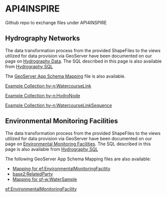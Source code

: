 # API4INSPIRE
Github repo to exchange files under API4INSPIRE

## Hydrography Networks

The data transformation process from the provided ShapeFiles to the views utilized for data provision via GeoServer have been documented on our page on [Hydrography Data](https://github.com/INSIDE-information-systems/API4INSPIRE/blob/master/Hydrography_Network_Data.md). The SQL described in this page is also available from [Hydrography SQL](https://github.com/INSIDE-information-systems/API4INSPIRE/blob/master/sql/Hydrography.sql)

The [GeoServer App Schema Mapping](https://github.com/INSIDE-information-systems/API4INSPIRE/blob/master/AppSchemaMapping/MappingHYN.xml) file is also available.

[Example Collection hy-n:WatercourseLink](http://service.datacove.eu/geoserver/ogc/features/collections/hy-n:WatercourseLink/items?f=application%2Fgeo%2Bjson&limit=50)

[Example Collection hy-n:HydroNode](http://service.datacove.eu/geoserver/ogc/features/collections/hy-n:HydroNode/items?f=application%2Fgeo%2Bjson&limit=50)

[Example Collection hy-n:WatercourseLinkSequence](http://service.datacove.eu/geoserver/ogc/features/collections/hy-n:WatercourseLinkSequence/items?f=application%2Fgeo%2Bjson&limit=50)

## Environmental Monitoring Facilities

The data transformation process from the provided ShapeFiles to the views utilized for data provision via GeoServer have been documented on our page on [Environmental Monitoring Facilities](https://github.com/INSIDE-information-systems/API4INSPIRE/blob/master/EnvironmentalMonitoringFacility_Data.md). The SQL described in this page is also available from [Hydrography SQL](https://github.com/INSIDE-information-systems/API4INSPIRE/blob/master/sql/EF.sql)

The following GeoServer App Schema Mapping files are also available:
* [Mapping for ef:EnvironmentalMonitoringFacility](https://github.com/INSIDE-information-systems/API4INSPIRE/blob/master/AppSchemaMapping/MappingEF.xml)
* [base2:RelatedParty](https://github.com/INSIDE-information-systems/API4INSPIRE/blob/master/AppSchemaMapping/MappingBS.xml)
* [Mapping for sf-w:WaterSample](https://github.com/INSIDE-information-systems/API4INSPIRE/blob/master/AppSchemaMapping/MappingSF-W.xml)

[ef:EnvironmentalMonitoringFacility](http://service.datacove.eu/geoserver/ogc/features/collections/ef:EnvironmentalMonitoringFacility/items?f=application%2Fgeo%2Bjson&limit=50)
